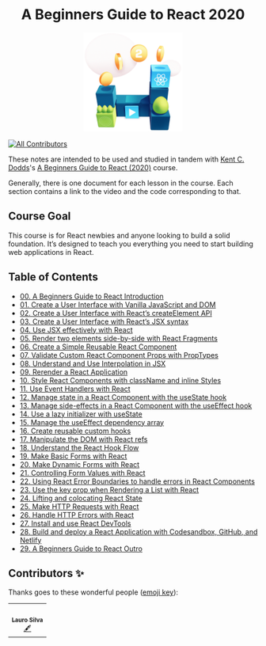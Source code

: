 <h1 align="center">A Beginners Guide to React 2020</h1>


<p align="center"><img src="./images/logo.png" width="200"></p>

<p align="center">
<!-- ALL-CONTRIBUTORS-BADGE:START - Do not remove or modify this section -->
    
[![All Contributors](https://img.shields.io/badge/all_contributors-1-orange.svg?style=flat-square)](#contributors-)
    
<!-- ALL-CONTRIBUTORS-BADGE:END -->
</p>

These notes are intended to be used and studied in tandem with [Kent C. Dodds](https://egghead.io/instructors/kentcdodds)'s [A Beginners Guide to React (2020)]() course.

Generally, there is one document for each lesson in the course. Each section contains a link to the video and the code corresponding to that.

## Course Goal

This course is for React newbies and anyone looking to build a solid foundation. It’s designed to teach you everything you need to start building web applications in React.

## Table of Contents

- [00. A Beginners Guide to React Introduction](00-course-introduction.md)
- [01. Create a User Interface with Vanilla JavaScript and DOM](01-document-create-element.md)
- [02. Create a User Interface with React’s createElement API](02-react-create-element.md)
- [03. Create a User Interface with React’s JSX syntax](03-jsx.md)
- [04. Use JSX effectively with React](04-jsx-tricks.md)
- [05. Render two elements side-by-side with React Fragments](05-fragments.md)
- [06. Create a Simple Reusable React Component](06-custom-component.md)
- [07. Validate Custom React Component Props with PropTypes](07-prop-types.md)
- [08. Understand and Use Interpolation in JSX](08-jsx-interpolation.md)
- [09. Rerender a React Application](09-re-render.md)
- [10. Style React Components with className and inline Styles](10-styling.md)
- [11. Use Event Handlers with React](11-event-handlers.md)
- [12. Manage state in a React Component with the useState hook](12-state.md)
- [13. Manage side-effects in a React Component with the useEffect hook](13-side-effects.md)
- [14. Use a lazy initializer with useState](14-lazy-initialization.md)
- [15. Manage the useEffect dependency array](15-effect-deps.md)
- [16. Create reusable custom hooks](16-custom-hooks.md)
- [17. Manipulate the DOM with React refs](17-dom-refs.md)
- [18. Understand the React Hook Flow](18-hook-flow.md)
- [19. Make Basic Forms with React](19-basic-forms.md)
- [20. Make Dynamic Forms with React](20-dynamic-forms.md)
- [21. Controlling Form Values with React](21-controlled-forms.md)
- [22. Using React Error Boundaries to handle errors in React Components](22-error-boundaries.md)
- [23. Use the key prop when Rendering a List with React](23-rendering-lists.md)
- [24. Lifting and colocating React State](24-lifting-and-colocating.md)
- [25. Make HTTP Requests with React](25-http.md)
- [26. Handle HTTP Errors with React](26-http-errors.md)
- [27. Install and use React DevTools](27-react-devtools.md)
- [28. Build and deploy a React Application with Codesandbox, GitHub, and Netlify](28-deploy-react-app.md)
- [29. A Beginners Guide to React Outro](29-course-outro.md)


## Contributors ✨

Thanks goes to these wonderful people ([emoji key](https://allcontributors.org/docs/en/emoji-key)):

<!-- ALL-CONTRIBUTORS-LIST:START - Do not remove or modify this section -->
<!-- prettier-ignore-start -->
<!-- markdownlint-disable -->
<table>
  <tr>
    <td align="center"><a href="https://laurosilva.com"><img src="https://avatars2.githubusercontent.com/u/57044804?v=4" width="100px;" alt=""/><br /><sub><b>Lauro Silva</b></sub></a><br /><a href="#content-laurosilvacom" title="Content">🖋</a></td>

  </tr>
</table>

<!-- markdownlint-enable -->
<!-- prettier-ignore-end -->
<!-- ALL-CONTRIBUTORS-LIST:END -->

